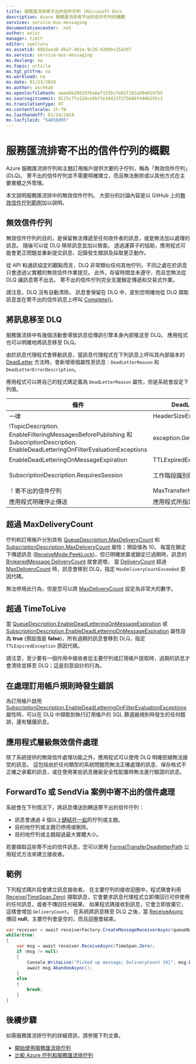```yaml
---
title: 服務匯流排寄不出的信件佇列 |Microsoft Docs
description: Azure 服務匯流排寄不出的信件佇列的概觀
services: service-bus-messaging
documentationcenter: .net
author: axisc
manager: timlt
editor: spelluru
ms.assetid: 68b2aa38-dba7-491a-9c26-0289bc15d397
ms.service: service-bus-messaging
ms.devlang: na
ms.topic: article
ms.tgt_pltfrm: na
ms.workload: na
ms.date: 01/23/2019
ms.author: aschhab
ms.openlocfilehash: aaeebb200197ba6ef15fbcfe02f262a3840197b5
ms.sourcegitcommit: 8115c7fa126ce9bf3e16415f275680f4486192c1
ms.translationtype: HT
ms.contentlocale: zh-TW
ms.lasthandoff: 01/24/2019
ms.locfileid: "54856095"
---
```

# <a name="overview-of-service-bus-dead-letter-queues"></a>服務匯流排寄不出的信件佇列的概觀

Azure 服務匯流排佇列和主題訂用帳戶提供次要的子佇列，稱為「無效信件佇列」(DLQ)。 寄不出的信件佇列並不需要明確建立，而且無法刪除或以其他方式在主要實體之外管理。

本文說明服務匯流排中的無效信件佇列。 大部分的討論內容是以 GitHub 上的[無效信件佇列範例](https://github.com/Azure/azure-service-bus/tree/master/samples/DotNet/Microsoft.ServiceBus.Messaging/DeadletterQueue)加以說明。
 
## <a name="the-dead-letter-queue"></a>無效信件佇列

無效信件佇列的目的，是保留無法傳遞至任何收件者的訊息，或是無法加以處理的訊息。 隨後可以從 DLQ 移除訊息並加以檢查。 透過運算子的協助，應用程式可能會更正問題並重新提交訊息、記錄發生錯誤及採取更正動作。 

從 API 和通訊協定的觀點而言，DLQ 非常類似任何其他佇列，不同之處在於訊息只會透過父實體的無效信件作業提交。 此外，存留時間並未遵守，而且您無法從 DLQ 讓訊息寄不出去。 寄不出的信件佇列完全支援鎖定傳遞和交易式作業。

請注意，DLQ 沒有自動清除。 訊息會保留在 DLQ 中，直到您明確地從 DLQ 擷取訊息並在寄不出的信件訊息上呼叫 [Complete()](/dotnet/api/microsoft.azure.servicebus.queueclient.completeasync)。

## <a name="moving-messages-to-the-dlq"></a>將訊息移至 DLQ

服務匯流排中有幾個活動會導致訊息從傳訊引擎本身內部推送至 DLQ。 應用程式也可以明確地將訊息移至 DLQ。 

由於訊息代理程式會移動訊息，當訊息代理程式在下列訊息上呼叫其內部版本的 [DeadLetter](/dotnet/api/microsoft.azure.servicebus.queueclient.deadletterasync) 方法時，會新增兩個屬性至訊息︰`DeadLetterReason` 和 `DeadLetterErrorDescription`。

應用程式可以將自己的程式碼定義為 `DeadLetterReason` 屬性，但是系統會設定下列值。

| 條件 | DeadLetterReason | DeadLetterErrorDescription |
| --- | --- | --- |
| 一律 |HeaderSizeExceeded |已超過這個串流的大小配額。 |
| !TopicDescription.<br />EnableFilteringMessagesBeforePublishing 和 SubscriptionDescription.<br />EnableDeadLetteringOnFilterEvaluationExceptions |exception.GetType().Name |exception.Message |
| EnableDeadLetteringOnMessageExpiration |TTLExpiredException |訊息已過期，且已停止傳送。 |
| SubscriptionDescription.RequiresSession |工作階段識別碼為 null。 |啟用工作階段的實體不允許工作階段識別項為 null 的訊息。 |
| ！寄不出的信件佇列 |MaxTransferHopCountExceeded |Null |
| 應用程式明確停止傳送 |應用程式所指定 |應用程式所指定 |

## <a name="exceeding-maxdeliverycount"></a>超過 MaxDeliveryCount

佇列和訂用帳戶分別具有 [QueueDescription.MaxDeliveryCount](/dotnet/api/microsoft.servicebus.messaging.queuedescription.maxdeliverycount) 和 [SubscriptionDescription.MaxDeliveryCount](/dotnet/api/microsoft.servicebus.messaging.subscriptiondescription.maxdeliverycount) 屬性；預設值為 10。 每當在鎖定下傳遞訊息 ([ReceiveMode.PeekLock](/dotnet/api/microsoft.azure.servicebus.receivemode))，但已明確放棄或鎖定已過期時，訊息的 [BrokeredMessage.DeliveryCount](/dotnet/api/microsoft.servicebus.messaging.brokeredmessage) 就會遞增。 當 [DeliveryCount](/dotnet/api/microsoft.servicebus.messaging.brokeredmessage) 超過 [MaxDeliveryCount](/dotnet/api/microsoft.servicebus.messaging.queuedescription.maxdeliverycount) 時，訊息會移到 DLQ，指定 `MaxDeliveryCountExceeded` 原因代碼。

無法停用此行為，但是您可以將 [MaxDeliveryCount](/dotnet/api/microsoft.servicebus.messaging.queuedescription.maxdeliverycount) 設定為非常大的數字。

## <a name="exceeding-timetolive"></a>超過 TimeToLive

當 [QueueDescription.EnableDeadLetteringOnMessageExpiration](/dotnet/api/microsoft.servicebus.messaging.queuedescription#Microsoft_ServiceBus_Messaging_QueueDescription_EnableDeadLetteringOnMessageExpiration) 或 [SubscriptionDescription.EnableDeadLetteringOnMessageExpiration](/dotnet/api/microsoft.servicebus.messaging.subscriptiondescription#Microsoft_ServiceBus_Messaging_SubscriptionDescription_EnableDeadLetteringOnMessageExpiration) 屬性設為 **true** (預設值是 **false**)，所有過期的訊息會移到 DLQ，指定 `TTLExpiredException` 原因代碼。

請注意，至少要有一個作用中接收者從主要佇列或訂用帳戶提取時，過期的訊息才會清除並移至 DLQ；這是刻意設計的行為。

## <a name="errors-while-processing-subscription-rules"></a>在處理訂用帳戶規則時發生錯誤

為訂用帳戶啟用 [SubscriptionDescription.EnableDeadLetteringOnFilterEvaluationExceptions](/dotnet/api/microsoft.servicebus.messaging.subscriptiondescription#Microsoft_ServiceBus_Messaging_SubscriptionDescription_EnableDeadLetteringOnFilterEvaluationExceptions) 屬性時，可以在 DLQ 中擷取到執行訂用帳戶的 SQL 篩選器規則時發生的任何錯誤，還有騷擾訊息。

## <a name="application-level-dead-lettering"></a>應用程式層級無效信件處理

除了系統提供的無效信件處理功能之外，應用程式可以使用 DLQ 明確拒絕無法接受的訊息。 這包括由於任何類型的系統問題而無法正確處理的訊息、保存格式不正確之承載的訊息，或在使用某些訊息層級安全性配置時無法進行驗證的訊息。

## <a name="dead-lettering-in-forwardto-or-sendvia-scenarios"></a>ForwardTo 或 SendVia 案例中寄不出的信件處理

系統會在下列情況下，將訊息傳送到轉送寄不出的信件佇列：

- 訊息會通過 4 個以上[鏈結在一起](service-bus-auto-forwarding.md)的佇列或主題。
- 目的地佇列或主題已停用或刪除。
- 目的地佇列或主題超過最大實體大小。

若要擷取這些寄不出的信件訊息，您可以使用 [FormatTransferDeadletterPath](/dotnet/api/microsoft.azure.servicebus.entitynamehelper.formattransferdeadletterpath) 公用程式方法來建立接收者。

## <a name="example"></a>範例

下列程式碼片段會建立訊息接收者。 在主要佇列的接收迴圈中，程式碼會利用 [Receive(TimeSpan.Zero)](/dotnet/api/microsoft.servicebus.messaging.messagereceiver#Microsoft_ServiceBus_Messaging_MessageReceiver_Receive_System_TimeSpan_) 擷取訊息，它會要求訊息代理程式立即傳回已可供使用的任何訊息，或者不傳回任何結果。 如果程式碼接收到訊息，它會立即放棄它，這樣會增加 `DeliveryCount`。 在系統將訊息移至 DLQ 之後，當 [ReceiveAsync](/dotnet/api/microsoft.servicebus.messaging.messagereceiver#Microsoft_ServiceBus_Messaging_MessageReceiver_ReceiveAsync_System_TimeSpan_) 傳回 **null**，主要佇列會是空的，而且迴圈會結束。

```csharp
var receiver = await receiverFactory.CreateMessageReceiverAsync(queueName, ReceiveMode.PeekLock);
while(true)
{
    var msg = await receiver.ReceiveAsync(TimeSpan.Zero);
    if (msg != null)
    {
        Console.WriteLine("Picked up message; DeliveryCount {0}", msg.DeliveryCount);
        await msg.AbandonAsync();
    }
    else
    {
        break;
    }
}
```

## <a name="next-steps"></a>後續步驟

如需服務匯流排佇列的詳細資訊，請參閱下列文章。

* [開始使用服務匯流排佇列](service-bus-dotnet-get-started-with-queues.md)
* [比較 Azure 佇列和服務匯流排佇列](service-bus-azure-and-service-bus-queues-compared-contrasted.md)

